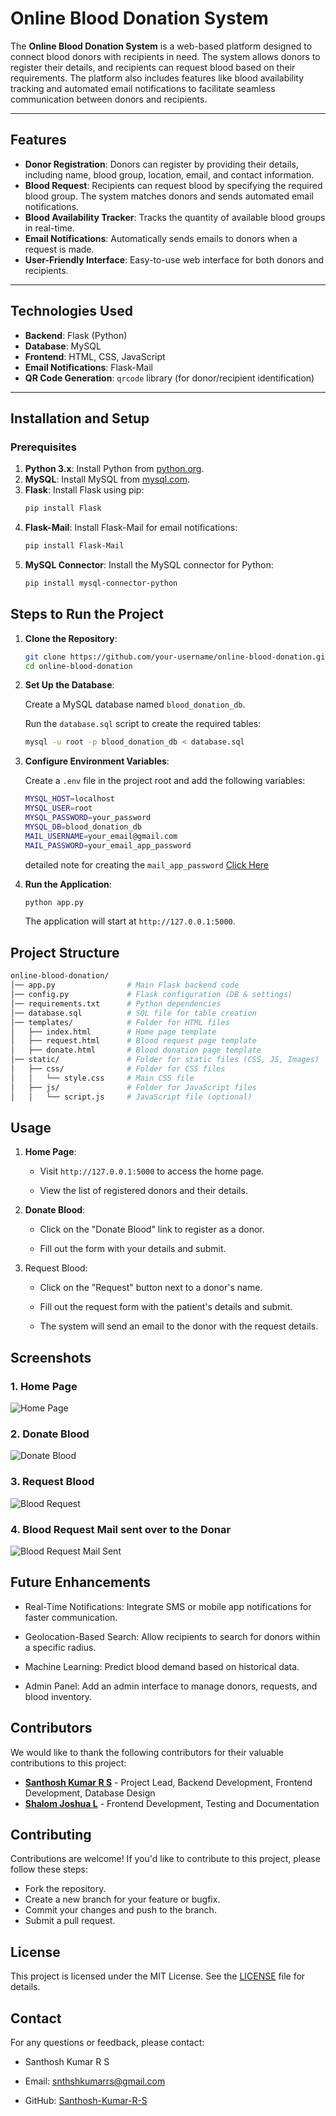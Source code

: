 # Online Blood Donation System

The **Online Blood Donation System** is a web-based platform designed to connect blood donors with recipients in need. The system allows donors to register their details, and recipients can request blood based on their requirements. The platform also includes features like blood availability tracking and automated email notifications to facilitate seamless communication between donors and recipients.

---

## Features

- **Donor Registration**: Donors can register by providing their details, including name, blood group, location, email, and contact information.
- **Blood Request**: Recipients can request blood by specifying the required blood group. The system matches donors and sends automated email notifications.
- **Blood Availability Tracker**: Tracks the quantity of available blood groups in real-time.
- **Email Notifications**: Automatically sends emails to donors when a request is made.
- **User-Friendly Interface**: Easy-to-use web interface for both donors and recipients.

---

## Technologies Used

- **Backend**: Flask (Python)
- **Database**: MySQL
- **Frontend**: HTML, CSS, JavaScript
- **Email Notifications**: Flask-Mail
- **QR Code Generation**: `qrcode` library (for donor/recipient identification)

---

## Installation and Setup

### Prerequisites

1. **Python 3.x**: Install Python from [python.org](https://www.python.org/).
2. **MySQL**: Install MySQL from [mysql.com](https://www.mysql.com/).
3. **Flask**: Install Flask using pip:
   ```bash
   pip install Flask
   ```
4. **Flask-Mail**: Install Flask-Mail for email notifications:
   ```bash
   pip install Flask-Mail
   ```
5. **MySQL Connector**: Install the MySQL connector for Python:
   ```bash
   pip install mysql-connector-python
   ```

## Steps to Run the Project

1. **Clone the Repository**:
    ```bash
    git clone https://github.com/your-username/online-blood-donation.git
    cd online-blood-donation
   ```
2. **Set Up the Database**:

    Create a MySQL database named `blood_donation_db`.

    Run the `database.sql` script to create the required tables:
    ```bash
   mysql -u root -p blood_donation_db < database.sql
   ```
3. **Configure Environment Variables**:

    Create a `.env` file in the project root and add the following variables:

    ```bash
    MYSQL_HOST=localhost
    MYSQL_USER=root
    MYSQL_PASSWORD=your_password
    MYSQL_DB=blood_donation_db
    MAIL_USERNAME=your_email@gmail.com
    MAIL_PASSWORD=your_email_app_password
    ```

    detailed note for creating the `mail_app_password` [Click Here](https://drive.google.com/file/d/1iM7bAg4cJGCOi4VQZTiAVRONf9fq7ZCL/view?usp=drivesdk)

4. **Run the Application**:
     ```bash
     python app.py
     ```
     The application will start at `http://127.0.0.1:5000`.

## Project Structure

```bash
online-blood-donation/
│── app.py                # Main Flask backend code
│── config.py             # Flask configuration (DB & settings)
│── requirements.txt      # Python dependencies
│── database.sql          # SQL file for table creation
│── templates/            # Folder for HTML files
│   ├── index.html        # Home page template
│   ├── request.html      # Blood request page template
│   ├── donate.html       # Blood donation page template
│── static/               # Folder for static files (CSS, JS, Images)
│   ├── css/              # Folder for CSS files
│   │   └── style.css     # Main CSS file
│   ├── js/               # Folder for JavaScript files
│   │   └── script.js     # JavaScript file (optional)
```

## Usage

1. **Home Page**:

    - Visit `http://127.0.0.1:5000` to access the home page.

   - View the list of registered donors and their details.

2. **Donate Blood**:

    - Click on the "Donate Blood" link to register as a donor.

    - Fill out the form with your details and submit.

3. Request Blood:

    - Click on the "Request" button next to a donor's name.

    - Fill out the request form with the patient's details and submit.

    - The system will send an email to the donor with the request details.

## Screenshots
   ### 1. Home Page 
   ![Home Page](https://github.com/user-attachments/assets/3e5e7856-2807-4875-8118-31d6f9277ab5)

   ### 2. Donate Blood
   ![Donate Blood](https://github.com/user-attachments/assets/74fe2675-38a4-4c59-a4e5-4bb9c8917c43)

   ### 3. Request Blood
   ![Blood Request](https://github.com/user-attachments/assets/b637553d-47a2-4c5b-965e-6a172a72c2f5)


   ### 4. Blood Request Mail sent over to the Donar 
   
   ![Blood Request Mail Sent](https://github.com/user-attachments/assets/e8febf8b-5bbb-4a68-b282-6adb2eef8be0)

## Future Enhancements
   - Real-Time Notifications: Integrate SMS or mobile app notifications for faster communication.

   - Geolocation-Based Search: Allow recipients to search for donors within a specific radius.

   - Machine Learning: Predict blood demand based on historical data.

   - Admin Panel: Add an admin interface to manage donors, requests, and blood inventory.


## Contributors

We would like to thank the following contributors for their valuable contributions to this project:

- **[Santhosh Kumar R S](https://github.com/Santhosh-Kumar-R-S)** - Project Lead, Backend Development, Frontend Development, Database Design
- **[Shalom Joshua L](https://github.com/Shalom-Joshua-L)** - Frontend Development, Testing and Documentation

## Contributing
Contributions are welcome! If you'd like to contribute to this project, please follow these steps:
   - Fork the repository.
   - Create a new branch for your feature or bugfix.
   - Commit your changes and push to the branch.
   - Submit a pull request.

     
## License
This project is licensed under the MIT License. See the [LICENSE](https://github.com/Santhosh-Kumar-R-S/Blood-Donation-Database/blob/main/LICENSE) file for details.


## Contact
For any questions or feedback, please contact:

   - Santhosh Kumar R S

   - Email: snthshkumarrs@gmail.com

   - GitHub: [Santhosh-Kumar-R-S](https://github.com/Santhosh-Kumar-R-S)

